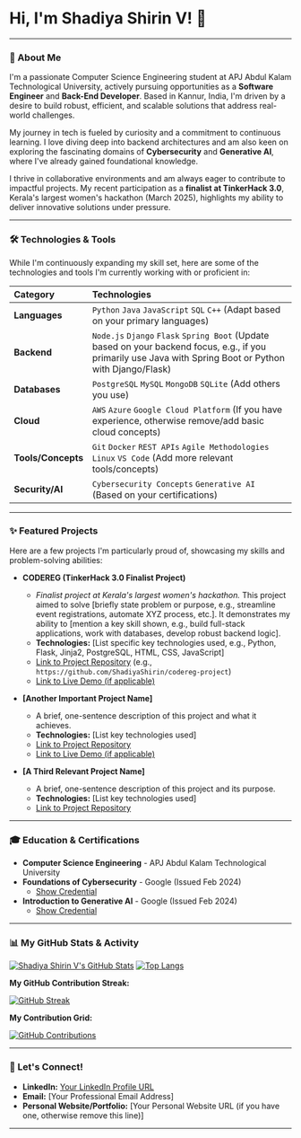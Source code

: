 # Hi, I'm Shadiya Shirin V! 👋

---

### 🚀 About Me

I'm a passionate Computer Science Engineering student at APJ Abdul Kalam Technological University, actively pursuing opportunities as a **Software Engineer** and **Back-End Developer**. Based in Kannur, India, I'm driven by a desire to build robust, efficient, and scalable solutions that address real-world challenges.

My journey in tech is fueled by curiosity and a commitment to continuous learning. I love diving deep into backend architectures and am also keen on exploring the fascinating domains of **Cybersecurity** and **Generative AI**, where I've already gained foundational knowledge.

I thrive in collaborative environments and am always eager to contribute to impactful projects. My recent participation as a **finalist at TinkerHack 3.0**, Kerala's largest women's hackathon (March 2025), highlights my ability to deliver innovative solutions under pressure.

---

### 🛠️ Technologies & Tools

While I'm continuously expanding my skill set, here are some of the technologies and tools I'm currently working with or proficient in:

| Category      | Technologies                                             |
| :------------ | :------------------------------------------------------- |
| **Languages** | `Python` `Java` `JavaScript` `SQL` `C++` (Adapt based on your primary languages) |
| **Backend** | `Node.js` `Django` `Flask` `Spring Boot` (Update based on your backend focus, e.g., if you primarily use Java with Spring Boot or Python with Django/Flask) |
| **Databases** | `PostgreSQL` `MySQL` `MongoDB` `SQLite` (Add others you use)     |
| **Cloud** | `AWS` `Azure` `Google Cloud Platform` (If you have experience, otherwise remove/add basic cloud concepts) |
| **Tools/Concepts** | `Git` `Docker` `REST APIs` `Agile Methodologies` `Linux` `VS Code` (Add more relevant tools/concepts) |
| **Security/AI** | `Cybersecurity Concepts` `Generative AI` (Based on your certifications) |

---

### ✨ Featured Projects

Here are a few projects I'm particularly proud of, showcasing my skills and problem-solving abilities:

* **CODEREG (TinkerHack 3.0 Finalist Project)**
    * *Finalist project at Kerala's largest women's hackathon.* This project aimed to solve [briefly state problem or purpose, e.g., streamline event registrations, automate XYZ process, etc.]. It demonstrates my ability to [mention a key skill shown, e.g., build full-stack applications, work with databases, develop robust backend logic].
    * **Technologies:** [List specific key technologies used, e.g., Python, Flask, Jinja2, PostgreSQL, HTML, CSS, JavaScript]
    * [Link to Project Repository](https://github.com/ShadiyaShirin/tinkerhack-codereg-project-repo) (e.g., `https://github.com/ShadiyaShirin/codereg-project`)
    * [Link to Live Demo (if applicable)](https://your-codereg-live-demo.com)

* **[Another Important Project Name]**
    * A brief, one-sentence description of this project and what it achieves.
    * **Technologies:** [List key technologies used]
    * [Link to Project Repository](https://github.com/ShadiyaShirin/another-project-repo)
    * [Link to Live Demo (if applicable)](https://your-another-project-live-demo.com)

* **[A Third Relevant Project Name]**
    * A brief, one-sentence description of this project and its purpose.
    * **Technologies:** [List key technologies used]
    * [Link to Project Repository](https://github.com/ShadiyaShirin/third-project-repo)

---

### 🎓 Education & Certifications

* **Computer Science Engineering** - APJ Abdul Kalam Technological University
* **Foundations of Cybersecurity** - Google (Issued Feb 2024)
    * [Show Credential](https://www.credly.com/badges/2Q5FX2ERJ24M)
* **Introduction to Generative AI** - Google (Issued Feb 2024)
    * [Show Credential](https://www.credly.com/badges/7942573)

---

### 📊 My GitHub Stats & Activity

[![Shadiya Shirin V's GitHub Stats](https://github-readme-stats.vercel.app/api?username=ShadiyaShirin&show_icons=true&theme=radical&hide_border=true&include_all_commits=true)](https://github.com/anurag-rajori/github-readme-stats)
[![Top Langs](https://github-readme-stats.vercel.app/api/top-langs/?username=ShadiyaShirin&layout=compact&theme=radical&hide_border=true)](https://github.com/anurag-rajori/github-readme-stats)

**My GitHub Contribution Streak:**

[![GitHub Streak](https://streak-stats.demolab.com/?user=ShadiyaShirin&theme=radical&hide_border=true)](https://git.io/streak-stats)

**My Contribution Grid:**

[![GitHub Contributions](https://github-contributions-grid-readme.vercel.app/api?username=ShadiyaShirin&theme=dark)](https://github.com/ShadiyaShirin?tab=overview&from=2024-01-01&to=2024-12-31)

---

### 🤝 Let's Connect!

* **LinkedIn:** [Your LinkedIn Profile URL](https://www.linkedin.com/in/shadiya-shirin-v/)
* **Email:** [Your Professional Email Address]
* **Personal Website/Portfolio:** [Your Personal Website URL (if you have one, otherwise remove this line)]

---
